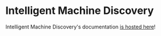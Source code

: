 # Intelligent Machine Discovery

Intelligent Machine Discovery's documentation [is hosted here](https://kmanc.github.io/intelligent_machine_discovery)!